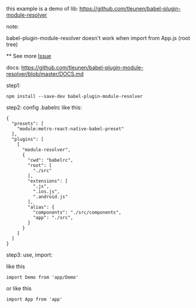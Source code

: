 
this example is a demo of lib: https://github.com/tleunen/babel-plugin-module-resolver

note:

babel-plugin-module-resolver doesn't work when import from App.js (root tree)

** See more [Issue](https://github.com/hungdev/react-native-alias-example/issues/1#issuecomment-457250312)


docs: https://github.com/tleunen/babel-plugin-module-resolver/blob/master/DOCS.md

step1:
```
npm install --save-dev babel-plugin-module-resolver
```

step2: config .babelrc like this:

```
{
  "presets": [
    "module:metro-react-native-babel-preset"
  ],
  "plugins": [
    [
      "module-resolver",
      {
        "cwd": "babelrc",
        "root": [
          "./src"
        ],
        "extensions": [
          ".js",
          ".ios.js",
          ".android.js"
        ],
        "alias": {
          "components": "./src/components",
          "app": "./src",
        }
      }
    ]
  ]
}
```

step3: use, import:

like this
```
import Demo from 'app/Demo'
```

or like this

```
import App from 'app'
```


